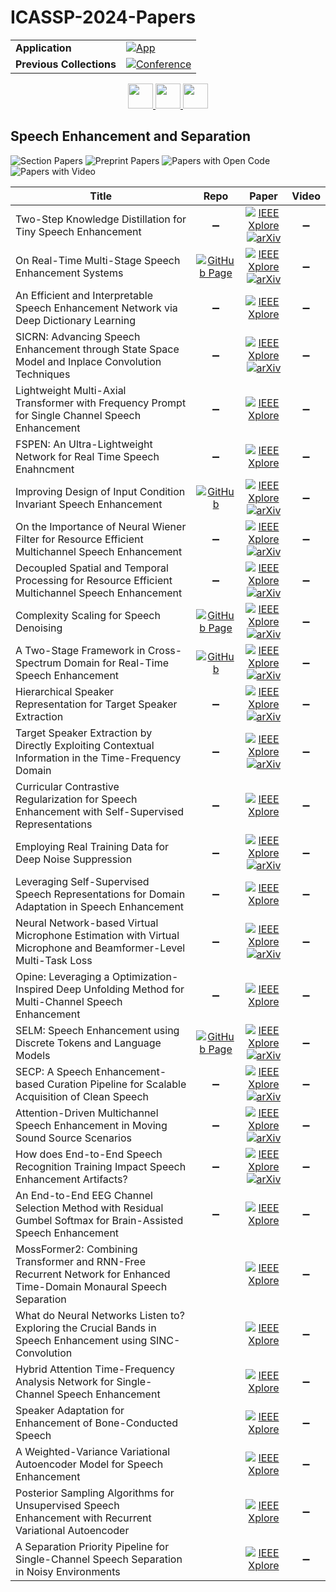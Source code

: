 # ICASSP-2024-Papers

<table>
    <tr>
        <td><strong>Application</strong></td>
        <td>
            <a href="https://huggingface.co/spaces/DmitryRyumin/NewEraAI-Papers" style="float:left;">
                <img src="https://img.shields.io/badge/🤗-NewEraAI--Papers-FFD21F.svg" alt="App" />
            </a>
        </td>
    </tr>
    <tr>
        <td><strong>Previous Collections</strong></td>
        <td>
            <a href="https://github.com/DmitryRyumin/ICASSP-2023-24-Papers/blob/main/README_2023.md">
                <img src="http://img.shields.io/badge/ICASSP-2023-0073AE.svg" alt="Conference">
            </a>
        </td>
    </tr>
</table>

<div align="center">
    <a href="https://github.com/DmitryRyumin/ICASSP-2023-24-Papers/blob/main/sections/2024/main/GC-L3.md">
        <img src="https://cdn.jsdelivr.net/gh/DmitryRyumin/NewEraAI-Papers@main/images/left.svg" width="40" alt="" />
    </a>
    <a href="https://github.com/DmitryRyumin/ICASSP-2023-24-Papers/">
        <img src="https://cdn.jsdelivr.net/gh/DmitryRyumin/NewEraAI-Papers@main/images/home.svg" width="40" alt="" />
    </a>
    <a href="https://github.com/DmitryRyumin/ICASSP-2023-24-Papers/blob/main/sections/2024/main/IVMSP-P6.md">
        <img src="https://cdn.jsdelivr.net/gh/DmitryRyumin/NewEraAI-Papers@main/images/right.svg" width="40" alt="" />
    </a>
</div>

## Speech Enhancement and Separation

![Section Papers](https://img.shields.io/badge/Section%20Papers-30-42BA16) ![Preprint Papers](https://img.shields.io/badge/Preprint%20Papers-15-b31b1b) ![Papers with Open Code](https://img.shields.io/badge/Papers%20with%20Open%20Code-2-1D7FBF) ![Papers with Video](https://img.shields.io/badge/Papers%20with%20Video-0-FF0000)

| **Title** | **Repo** | **Paper** | **Video** |
|-----------|:--------:|:---------:|:---------:|
| Two-Step Knowledge Distillation for Tiny Speech Enhancement | :heavy_minus_sign: | [![IEEE Xplore](https://img.shields.io/badge/IEEE-10446796-E4A42C.svg)](https://ieeexplore.ieee.org/document/10446796) <br/> [![arXiv](https://img.shields.io/badge/arXiv-2309.08144-b31b1b.svg)](https://arxiv.org/abs/2309.08144) | :heavy_minus_sign: |
| On Real-Time Multi-Stage Speech Enhancement Systems | [![GitHub Page](https://img.shields.io/badge/GitHub-Page-159957.svg)](https://meng-lingjun-xjtu.github.io/2stage/) | [![IEEE Xplore](https://img.shields.io/badge/IEEE-10447228-E4A42C.svg)](https://ieeexplore.ieee.org/document/10447228) <br/> [![arXiv](https://img.shields.io/badge/arXiv-2312.12415-b31b1b.svg)](https://arxiv.org/abs/2312.12415) | :heavy_minus_sign: |
| An Efficient and Interpretable Speech Enhancement Network via Deep Dictionary Learning | :heavy_minus_sign: | [![IEEE Xplore](https://img.shields.io/badge/IEEE-10447188-E4A42C.svg)](https://ieeexplore.ieee.org/document/10447188) | :heavy_minus_sign: |
| SICRN: Advancing Speech Enhancement through State Space Model and Inplace Convolution Techniques | :heavy_minus_sign: | [![IEEE Xplore](https://img.shields.io/badge/IEEE-10446396-E4A42C.svg)](https://ieeexplore.ieee.org/document/10446396) <br/> [![arXiv](https://img.shields.io/badge/arXiv-2402.14225-b31b1b.svg)](https://arxiv.org/abs/2402.14225) | :heavy_minus_sign: |
| Lightweight Multi-Axial Transformer with Frequency Prompt for Single Channel Speech Enhancement | :heavy_minus_sign: | [![IEEE Xplore](https://img.shields.io/badge/IEEE-10446787-E4A42C.svg)](https://ieeexplore.ieee.org/document/10446787) | :heavy_minus_sign: |
| FSPEN: An Ultra-Lightweight Network for Real Time Speech Enahncment | :heavy_minus_sign: | [![IEEE Xplore](https://img.shields.io/badge/IEEE-10446016-E4A42C.svg)](https://ieeexplore.ieee.org/document/10446016) | :heavy_minus_sign: |
| Improving Design of Input Condition Invariant Speech Enhancement | [![GitHub](https://img.shields.io/github/stars/espnet/espnet?style=flat)](https://github.com/espnet/espnet) | [![IEEE Xplore](https://img.shields.io/badge/IEEE-10448155-E4A42C.svg)](https://ieeexplore.ieee.org/document/10448155) <br/> [![arXiv](https://img.shields.io/badge/arXiv-2401.14271-b31b1b.svg)](https://arxiv.org/abs/2401.14271) | :heavy_minus_sign: |
| On the Importance of Neural Wiener Filter for Resource Efficient Multichannel Speech Enhancement | :heavy_minus_sign: | [![IEEE Xplore](https://img.shields.io/badge/IEEE-10448014-E4A42C.svg)](https://ieeexplore.ieee.org/document/10448014) <br/> [![arXiv](https://img.shields.io/badge/arXiv-2401.07882-b31b1b.svg)](https://arxiv.org/abs/2401.07882) | :heavy_minus_sign: |
| Decoupled Spatial and Temporal Processing for Resource Efficient Multichannel Speech Enhancement | :heavy_minus_sign: | [![IEEE Xplore](https://img.shields.io/badge/IEEE-10446087-E4A42C.svg)](https://ieeexplore.ieee.org/document/10446087) <br/> [![arXiv](https://img.shields.io/badge/arXiv-2401.07879-b31b1b.svg)](https://arxiv.org/abs/2401.07879) | :heavy_minus_sign: |
| Complexity Scaling for Speech Denoising | [![GitHub Page](https://img.shields.io/badge/GitHub-Page-159957.svg)](https://hangtingchen.github.io/Complexity-Scaling-for-Speech-Denoising.github.io/) | [![IEEE Xplore](https://img.shields.io/badge/IEEE-10448061-E4A42C.svg)](https://ieeexplore.ieee.org/document/10448061) <br/> [![arXiv](https://img.shields.io/badge/arXiv-2309.07757-b31b1b.svg)](https://arxiv.org/abs/2309.07757) | :heavy_minus_sign: |
| A Two-Stage Framework in Cross-Spectrum Domain for Real-Time Speech Enhancement | [![GitHub](https://img.shields.io/github/stars/Zhangyuewei98/FDFNet?style=flat)](https://github.com/Zhangyuewei98/FDFNet) | [![IEEE Xplore](https://img.shields.io/badge/IEEE-10447096-E4A42C.svg)](https://ieeexplore.ieee.org/document/10447096) <br/> [![arXiv](https://img.shields.io/badge/arXiv-2401.10494-b31b1b.svg)](https://arxiv.org/abs/2401.10494) | :heavy_minus_sign: |
| Hierarchical Speaker Representation for Target Speaker Extraction | :heavy_minus_sign: | [![IEEE Xplore](https://img.shields.io/badge/IEEE-10447755-E4A42C.svg)](https://ieeexplore.ieee.org/document/10447755) <br/> [![arXiv](https://img.shields.io/badge/arXiv-2210.15849-b31b1b.svg)](https://arxiv.org/abs/2210.15849) | :heavy_minus_sign: |
| Target Speaker Extraction by Directly Exploiting Contextual Information in the Time-Frequency Domain | :heavy_minus_sign: | [![IEEE Xplore](https://img.shields.io/badge/IEEE-10447529-E4A42C.svg)](https://ieeexplore.ieee.org/document/10447529) <br/> [![arXiv](https://img.shields.io/badge/arXiv-2402.17146-b31b1b.svg)](https://arxiv.org/abs/2402.17146) | :heavy_minus_sign: |
| Curricular Contrastive Regularization for Speech Enhancement with Self-Supervised Representations | :heavy_minus_sign: | [![IEEE Xplore](https://img.shields.io/badge/IEEE-10445912-E4A42C.svg)](https://ieeexplore.ieee.org/document/10445912) | :heavy_minus_sign: |
| Employing Real Training Data for Deep Noise Suppression | :heavy_minus_sign: | [![IEEE Xplore](https://img.shields.io/badge/IEEE-10448333-E4A42C.svg)](https://ieeexplore.ieee.org/document/10448333) <br/> [![arXiv](https://img.shields.io/badge/arXiv-2309.02432-b31b1b.svg)](https://arxiv.org/abs/2309.02432) | :heavy_minus_sign: |
| Leveraging Self-Supervised Speech Representations for Domain Adaptation in Speech Enhancement | :heavy_minus_sign: | [![IEEE Xplore](https://img.shields.io/badge/IEEE-10447573-E4A42C.svg)](https://ieeexplore.ieee.org/document/10447573) | :heavy_minus_sign: |
| Neural Network-based Virtual Microphone Estimation with Virtual Microphone and Beamformer-Level Multi-Task Loss | :heavy_minus_sign: | [![IEEE Xplore](https://img.shields.io/badge/IEEE-10446139-E4A42C.svg)](https://ieeexplore.ieee.org/document/10446139) <br/> [![arXiv](https://img.shields.io/badge/arXiv-2311.11595-b31b1b.svg)](https://arxiv.org/abs/2311.11595) | :heavy_minus_sign: |
| Opine: Leveraging a Optimization-Inspired Deep Unfolding Method for Multi-Channel Speech Enhancement | :heavy_minus_sign: | [![IEEE Xplore](https://img.shields.io/badge/IEEE-10447369-E4A42C.svg)](https://ieeexplore.ieee.org/document/10447369) | :heavy_minus_sign: |
| SELM: Speech Enhancement using Discrete Tokens and Language Models | [![GitHub Page](https://img.shields.io/badge/GitHub-Page-159957.svg)](https://honee-w.github.io/SELM/) | [![IEEE Xplore](https://img.shields.io/badge/IEEE-10447464-E4A42C.svg)](https://ieeexplore.ieee.org/document/10447464) <br/> [![arXiv](https://img.shields.io/badge/arXiv-2312.09747-b31b1b.svg)](https://arxiv.org/abs/2312.09747) | :heavy_minus_sign: |
| SECP: A Speech Enhancement-based Curation Pipeline for Scalable Acquisition of Clean Speech | :heavy_minus_sign: | [![IEEE Xplore](https://img.shields.io/badge/IEEE-10446973-E4A42C.svg)](https://ieeexplore.ieee.org/document/10446973) <br/> [![arXiv](https://img.shields.io/badge/arXiv-2402.12482-b31b1b.svg)](https://arxiv.org/abs/2402.12482) | :heavy_minus_sign: |
| Attention-Driven Multichannel Speech Enhancement in Moving Sound Source Scenarios | :heavy_minus_sign: | [![IEEE Xplore](https://img.shields.io/badge/IEEE-10448177-E4A42C.svg)](https://ieeexplore.ieee.org/document/10448177) <br/> [![arXiv](https://img.shields.io/badge/arXiv-2312.10756-b31b1b.svg)](https://arxiv.org/abs/2312.10756) | :heavy_minus_sign: |
| How does End-to-End Speech Recognition Training Impact Speech Enhancement Artifacts? | :heavy_minus_sign: | [![IEEE Xplore](https://img.shields.io/badge/IEEE-10447750-E4A42C.svg)](https://ieeexplore.ieee.org/document/10447750) <br/> [![arXiv](https://img.shields.io/badge/arXiv-2311.11599-b31b1b.svg)](https://arxiv.org/abs/2311.11599) | :heavy_minus_sign: |
| An End-to-End EEG Channel Selection Method with Residual Gumbel Softmax for Brain-Assisted Speech Enhancement | :heavy_minus_sign: | [![IEEE Xplore](https://img.shields.io/badge/IEEE-10446263-E4A42C.svg)](https://ieeexplore.ieee.org/document/10446263) | :heavy_minus_sign: |
| MossFormer2: Combining Transformer and RNN-Free Recurrent Network for Enhanced Time-Domain Monaural Speech Separation |  | [![IEEE Xplore](https://img.shields.io/badge/IEEE-10445985-E4A42C.svg)](https://ieeexplore.ieee.org/document/10445985) | :heavy_minus_sign: |
| What do Neural Networks Listen to? Exploring the Crucial Bands in Speech Enhancement using SINC-Convolution |  | [![IEEE Xplore](https://img.shields.io/badge/IEEE-10445878-E4A42C.svg)](https://ieeexplore.ieee.org/document/10445878) | :heavy_minus_sign: |
| Hybrid Attention Time-Frequency Analysis Network for Single-Channel Speech Enhancement |  | [![IEEE Xplore](https://img.shields.io/badge/IEEE-10445944-E4A42C.svg)](https://ieeexplore.ieee.org/document/10445944) | :heavy_minus_sign: |
| Speaker Adaptation for Enhancement of Bone-Conducted Speech |  | [![IEEE Xplore](https://img.shields.io/badge/IEEE-10446294-E4A42C.svg)](https://ieeexplore.ieee.org/document/10446294) | :heavy_minus_sign: |
| A Weighted-Variance Variational Autoencoder Model for Speech Enhancement |  | [![IEEE Xplore](https://img.shields.io/badge/IEEE-10448177-E4A42C.svg)](https://ieeexplore.ieee.org/document/10448177) | :heavy_minus_sign: |
| Posterior Sampling Algorithms for Unsupervised Speech Enhancement with Recurrent Variational Autoencoder |  | [![IEEE Xplore](https://img.shields.io/badge/IEEE-10447837-E4A42C.svg)](https://ieeexplore.ieee.org/document/10447837) | :heavy_minus_sign: |
| A Separation Priority Pipeline for Single-Channel Speech Separation in Noisy Environments |  | [![IEEE Xplore](https://img.shields.io/badge/IEEE-10448116-E4A42C.svg)](https://ieeexplore.ieee.org/document/10448116) | :heavy_minus_sign: |
